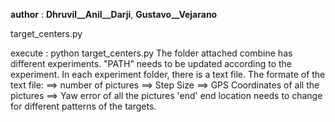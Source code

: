 __author__ : __Dhruvil__Anil__Darji__, __Gustavo__Vejarano__

target_centers.py


execute : python target_centers.py
The folder attached combine has different experiments. "PATH" needs to be updated according to the experiment. 
In each experiment folder, there is a text file. 
The formate of the text file:
==> number of pictures
==> Step Size
==> GPS Coordinates of all the pictures
==> Yaw error of all the pictures
'end' end location needs to change for different patterns of the targets. 
